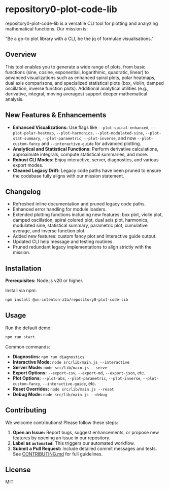# repository0-plot-code-lib

repository0-plot-code-lib is a versatile CLI tool for plotting and analyzing mathematical functions. Our mission is:

"Be a go-to plot library with a CLI, be the jq of formulae visualisations."

## Overview

This tool enables you to generate a wide range of plots, from basic functions (sine, cosine, exponential, logarithmic, quadratic, linear) to advanced visualizations such as enhanced spiral plots, polar heatmaps, dual axis comparisons, and specialized statistical plots (box, violin, damped oscillation, inverse function plots). Additional analytical utilities (e.g., derivative, integral, moving averages) support deeper mathematical analysis.

## New Features & Enhancements

- **Enhanced Visualizations:** Use flags like `--plot-spiral-enhanced`, `--plot-polar-heatmap`, `--plot-harmonics`, `--plot-modulated-sine`, `--plot-stat-summary`, `--plot-parametric`, `--plot-inverse`, and now `--plot-custom-fancy` and `--interactive-guide` for advanced plotting.
- **Analytical and Statistical Functions:** Perform derivative calculations, approximate integrals, compute statistical summaries, and more.
- **Robust CLI Modes:** Enjoy interactive, server, diagnostics, and various export modes.
- **Cleaned Legacy Drift:** Legacy code paths have been pruned to ensure the codebase fully aligns with our mission statement. 

## Changelog

- Refreshed inline documentation and pruned legacy code paths.
- Enhanced error handling for module loaders.
- Extended plotting functions including new features: box plot, violin plot, damped oscillation, spiral colored plot, dual axis plot, harmonics, modulated sine, statistical summary, parametric plot, cumulative average, and inverse function plot.
- Added new features: custom fancy plot and interactive guide output.
- Updated CLI help message and testing routines.
- Pruned redundant legacy implementations to align strictly with the mission.

## Installation

**Prerequisites:** Node.js v20 or higher.

Install via npm:

```bash
npm install @xn-intenton-z2a/repository0-plot-code-lib
```

## Usage

Run the default demo:

```bash
npm run start
```

Common commands:

- **Diagnostics:** `npm run diagnostics`
- **Interactive Mode:** `node src/lib/main.js --interactive`
- **Server Mode:** `node src/lib/main.js --serve`
- **Export Options:** `--export-csv`, `--export-md`, `--export-json`, etc.
- **Plot Options:** `--plot-abs`, `--plot-parametric`, `--plot-inverse`, `--plot-custom-fancy`, `--interactive-guide`, etc.
- **Reset Overrides:** `node src/lib/main.js --reset`
- **Debug Mode:** `node src/lib/main.js --debug`

## Contributing

We welcome contributions! Please follow these steps:

1. **Open an Issue:** Report bugs, suggest enhancements, or propose new features by opening an issue in our repository.
2. **Label as `automated`:** This triggers our automated workflow.
3. **Submit a Pull Request:** Include detailed commit messages and tests. See [CONTRIBUTING.md](./CONTRIBUTING.md) for full guidelines.

## License

MIT
